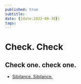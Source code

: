 ```yaml
---
published: true
subtitle: 
date: {{date:2022-09-30}}
tags: 
---
```


# Check. Check
## Check one. check one.
* [Sibilance. Sibilance.](https://www.youtube.com/watch?v=EPVL45WkH84&ab_channel=madfoot/)
